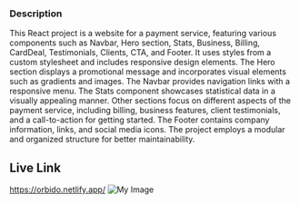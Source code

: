 ### Description

This React project is a website for a payment service, featuring various components such as Navbar, Hero section, Stats, Business, Billing, CardDeal, Testimonials, Clients, CTA, and Footer. It uses styles from a custom stylesheet and includes responsive design elements. The Hero section displays a promotional message and incorporates visual elements such as gradients and images. The Navbar provides navigation links with a responsive menu. The Stats component showcases statistical data in a visually appealing manner. Other sections focus on different aspects of the payment service, including billing, business features, client testimonials, and a call-to-action for getting started. The Footer contains company information, links, and social media icons. The project employs a modular and organized structure for better maintainability.
## Live Link
<https://orbido.netlify.app/>
![My Image](https://i.ibb.co/qFn1XFx/orbido-netlify-app.png)

